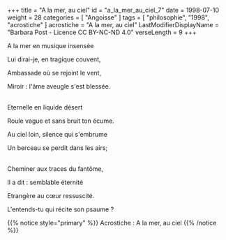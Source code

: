 +++
title = "A la mer, au ciel"
id = "a_la_mer_au_ciel_7"
date = 1998-07-10
weight = 28
categories = [ "Angoisse" ]
tags = [ "philosophie", "1998", "acrostiche" ]
acrostiche = "A la mer, au ciel"
LastModifierDisplayName = "Barbara Post - Licence CC BY-NC-ND 4.0"
verseLength = 9
+++

A la mer en musique insensée

Lui dirai-je, en tragique couvent,

Ambassade où se rejoint le vent,

Miroir : l'âme aveugle s'est blessée.

 \
Eternelle en liquide désert

Roule vague et sans bruit ton écume.

Au ciel loin, silence qui s'embrume

Un berceau se perdit dans les airs;

 \
Cheminer aux traces du fantôme,

Il a dit : semblable éternité

Etrangère au cœur ressuscité.

L'entends-tu qui récite son psaume ?

{{% notice style="primary" %}}
Acrostiche : A la mer, au ciel
{{% /notice %}}
